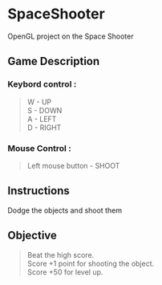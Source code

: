 # SpaceShooter

OpenGL project on the Space Shooter


## **Game Description**

### Keybord control : 
> W - UP <br />
> S - DOWN <br />
> A - LEFT <br />
> D - RIGHT <br />
                        
### Mouse Control : 
> Left mouse button - SHOOT
                                                                              
## **Instructions**

Dodge the objects and shoot them

## **Objective**
                      
> Beat the high score. <br />
> Score +1 point for shooting the object. <br />
> Score +50 for level up. <br />
